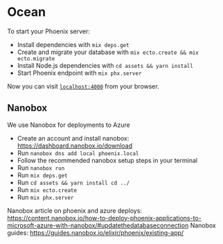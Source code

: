 # Ocean

To start your Phoenix server:

* Install dependencies with `mix deps.get`
* Create and migrate your database with `mix ecto.create && mix ecto.migrate`
* Install Node.js dependencies with `cd assets && yarn install`
* Start Phoenix endpoint with `mix phx.server`

Now you can visit [`localhost:4000`](http://localhost:4000) from your browser.

## Nanobox

We use Nanobox for deployments to Azure

* Create an account and install nanobox: https://dashboard.nanobox.io/download
* Run `nanobox dns add local phoenix.local`
* Follow the recommended nanobox setup steps in your terminal
* Run `nanobox run`
* Run `mix deps.get`
* Run `cd assets && yarn install cd ../`
* Run `mix ecto.create`
* Run `mix phx.server`

Nanobox article on phoenix and azure deploys: https://content.nanobox.io/how-to-deploy-phoenix-applications-to-microsoft-azure-with-nanobox/#updatethedatabaseconnection
Nanobox guides: https://guides.nanobox.io/elixir/phoenix/existing-app/
